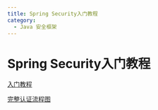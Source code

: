 ```yaml
---
title: Spring Security入门教程
category:
  - Java 安全框架
---
```



# Spring Security入门教程


[入门教程](https://gitee.com/code-org/yichuang-security/blob/master/docs/spring-security.md)

[完整认证流程图](https://www.yuque.com/tuonioooo/kb/gprcmz702p7cw2zp?singleDoc#)

